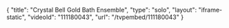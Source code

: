 {
    "title": "Crystal Bell Gold Bath Ensemble",
    "type": "solo",
    "layout": "iframe-static",
    "videoId": "111180043",
    "url": "\/tvpembed\/111180043"
}